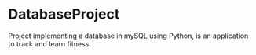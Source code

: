 # DatabaseProject
Project implementing a database in mySQL using Python, is an application to track and learn fitness.
